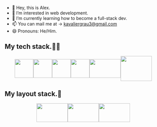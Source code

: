 - 👋 Hey, this is Alex. 
- 👀 I’m interested in web development. 
- 🌱 I’m currently learning how to become a full-stack dev.
- 📫 You can mail me at -> kavaliergrau3@gmail.com
- 😄 Pronouns: He/Him.

<!---
Iny4facelol/Iny4facelol is a ✨ special ✨ repository because its `README.md` (this file) appears on your GitHub profile.
You can click the Preview link to take a look at your changes.
--->

<h2>My tech stack.👨‍💻</h2>

<article style="display: flex; justify-content: center; align-items: center;">
  <img src="https://github.com/user-attachments/assets/15bfaeb9-fb76-4c68-ab61-a1926333ac3a" width="60" height="60">
  <img src="https://github.com/user-attachments/assets/9c457f3a-4596-4f31-b55a-67e617ae3e11" width="60" height="60">
  <img src="https://github.com/user-attachments/assets/4df71719-b39c-4b71-b003-8f14f020bef6" width="60" height="60">
  <img src="https://github.com/user-attachments/assets/33378e7a-3d79-4380-86f6-44e37834c0e7" width="60" height="60">
  <img src="https://github.com/user-attachments/assets/3630e18d-4d1f-49bc-ae33-2b169c37f0ad" width="100" height="60">
  <img src="https://github.com/user-attachments/assets/0c57ba5a-9de6-4522-aef3-421e2321f8e7" width="100" height="80">
</article>

<h2>My layout stack.🎨</h2>

<article style="display: flex; justify-content: center; align-items: center;">
    <img src="https://github.com/user-attachments/assets/773afe64-d661-408b-b870-67ee3f214c36" width="100" height="60">
    <img src="https://github.com/user-attachments/assets/cfc5ac2d-e8e0-40ce-b3da-661f8a8764f2" width="100" height="60">
    <img src="https://github.com/user-attachments/assets/446c7920-dab8-43cf-85e3-f51bb049f506" width="100" height="60">
</article
